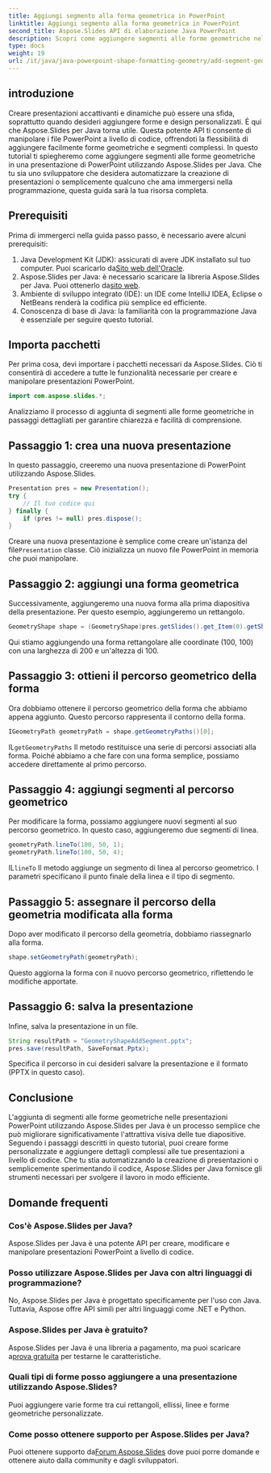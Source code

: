 ```yaml
---
title: Aggiungi segmento alla forma geometrica in PowerPoint
linktitle: Aggiungi segmento alla forma geometrica in PowerPoint
second_title: Aspose.Slides API di elaborazione Java PowerPoint
description: Scopri come aggiungere segmenti alle forme geometriche nelle presentazioni di PowerPoint utilizzando Aspose.Slides per Java con questa guida dettagliata passo passo.
type: docs
weight: 19
url: /it/java/java-powerpoint-shape-formatting-geometry/add-segment-geometry-shape-powerpoint/
---
```

## introduzione
Creare presentazioni accattivanti e dinamiche può essere una sfida, soprattutto quando desideri aggiungere forme e design personalizzati. È qui che Aspose.Slides per Java torna utile. Questa potente API ti consente di manipolare i file PowerPoint a livello di codice, offrendoti la flessibilità di aggiungere facilmente forme geometriche e segmenti complessi. In questo tutorial ti spiegheremo come aggiungere segmenti alle forme geometriche in una presentazione di PowerPoint utilizzando Aspose.Slides per Java. Che tu sia uno sviluppatore che desidera automatizzare la creazione di presentazioni o semplicemente qualcuno che ama immergersi nella programmazione, questa guida sarà la tua risorsa completa.
## Prerequisiti
Prima di immergerci nella guida passo passo, è necessario avere alcuni prerequisiti:
1.  Java Development Kit (JDK): assicurati di avere JDK installato sul tuo computer. Puoi scaricarlo da[Sito web dell'Oracle](https://www.oracle.com/java/technologies/javase-downloads.html).
2.  Aspose.Slides per Java: è necessario scaricare la libreria Aspose.Slides per Java. Puoi ottenerlo da[sito web](https://releases.aspose.com/slides/java/).
3. Ambiente di sviluppo integrato (IDE): un IDE come IntelliJ IDEA, Eclipse o NetBeans renderà la codifica più semplice ed efficiente.
4. Conoscenza di base di Java: la familiarità con la programmazione Java è essenziale per seguire questo tutorial.
## Importa pacchetti
Per prima cosa, devi importare i pacchetti necessari da Aspose.Slides. Ciò ti consentirà di accedere a tutte le funzionalità necessarie per creare e manipolare presentazioni PowerPoint.
```java
import com.aspose.slides.*;

```
Analizziamo il processo di aggiunta di segmenti alle forme geometriche in passaggi dettagliati per garantire chiarezza e facilità di comprensione.
## Passaggio 1: crea una nuova presentazione
In questo passaggio, creeremo una nuova presentazione di PowerPoint utilizzando Aspose.Slides.
```java
Presentation pres = new Presentation();
try {
    // Il tuo codice qui
} finally {
    if (pres != null) pres.dispose();
}
```
 Creare una nuova presentazione è semplice come creare un'istanza del file`Presentation` classe. Ciò inizializza un nuovo file PowerPoint in memoria che puoi manipolare.
## Passaggio 2: aggiungi una forma geometrica
Successivamente, aggiungeremo una nuova forma alla prima diapositiva della presentazione. Per questo esempio, aggiungeremo un rettangolo.
```java
GeometryShape shape = (GeometryShape)pres.getSlides().get_Item(0).getShapes().addAutoShape(ShapeType.Rectangle, 100, 100, 200, 100);
```
Qui stiamo aggiungendo una forma rettangolare alle coordinate (100, 100) con una larghezza di 200 e un'altezza di 100.
## Passaggio 3: ottieni il percorso geometrico della forma
Ora dobbiamo ottenere il percorso geometrico della forma che abbiamo appena aggiunto. Questo percorso rappresenta il contorno della forma.
```java
IGeometryPath geometryPath = shape.getGeometryPaths()[0];
```
 IL`getGeometryPaths` Il metodo restituisce una serie di percorsi associati alla forma. Poiché abbiamo a che fare con una forma semplice, possiamo accedere direttamente al primo percorso.
## Passaggio 4: aggiungi segmenti al percorso geometrico
Per modificare la forma, possiamo aggiungere nuovi segmenti al suo percorso geometrico. In questo caso, aggiungeremo due segmenti di linea.
```java
geometryPath.lineTo(100, 50, 1);
geometryPath.lineTo(100, 50, 4);
```
 IL`lineTo` Il metodo aggiunge un segmento di linea al percorso geometrico. I parametri specificano il punto finale della linea e il tipo di segmento.
## Passaggio 5: assegnare il percorso della geometria modificata alla forma
Dopo aver modificato il percorso della geometria, dobbiamo riassegnarlo alla forma.
```java
shape.setGeometryPath(geometryPath);
```
Questo aggiorna la forma con il nuovo percorso geometrico, riflettendo le modifiche apportate.
## Passaggio 6: salva la presentazione
Infine, salva la presentazione in un file.
```java
String resultPath = "GeometryShapeAddSegment.pptx";
pres.save(resultPath, SaveFormat.Pptx);
```
Specifica il percorso in cui desideri salvare la presentazione e il formato (PPTX in questo caso).
## Conclusione
L'aggiunta di segmenti alle forme geometriche nelle presentazioni PowerPoint utilizzando Aspose.Slides per Java è un processo semplice che può migliorare significativamente l'attrattiva visiva delle tue diapositive. Seguendo i passaggi descritti in questo tutorial, puoi creare forme personalizzate e aggiungere dettagli complessi alle tue presentazioni a livello di codice. Che tu stia automatizzando la creazione di presentazioni o semplicemente sperimentando il codice, Aspose.Slides per Java fornisce gli strumenti necessari per svolgere il lavoro in modo efficiente.
## Domande frequenti
### Cos'è Aspose.Slides per Java?
Aspose.Slides per Java è una potente API per creare, modificare e manipolare presentazioni PowerPoint a livello di codice.
### Posso utilizzare Aspose.Slides per Java con altri linguaggi di programmazione?
No, Aspose.Slides per Java è progettato specificamente per l'uso con Java. Tuttavia, Aspose offre API simili per altri linguaggi come .NET e Python.
### Aspose.Slides per Java è gratuito?
 Aspose.Slides per Java è una libreria a pagamento, ma puoi scaricare a[prova gratuita](https://releases.aspose.com/) per testarne le caratteristiche.
### Quali tipi di forme posso aggiungere a una presentazione utilizzando Aspose.Slides?
Puoi aggiungere varie forme tra cui rettangoli, ellissi, linee e forme geometriche personalizzate.
### Come posso ottenere supporto per Aspose.Slides per Java?
 Puoi ottenere supporto da[Forum Aspose.Slides](https://forum.aspose.com/c/slides/11) dove puoi porre domande e ottenere aiuto dalla community e dagli sviluppatori.